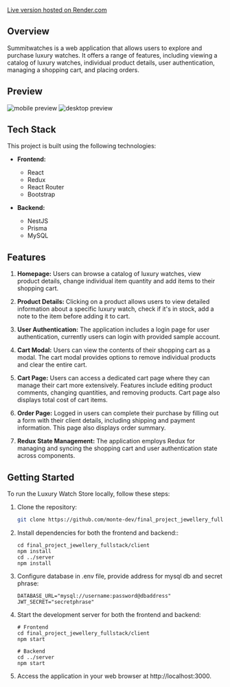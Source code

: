 [Live version hosted on Render.com](https://summitwatches.onrender.com/)


## Overview

Summitwatches is a web application that allows users to explore and purchase luxury watches. It offers a range of features, including viewing a catalog of luxury watches, individual product details, user authentication, managing a shopping cart, and placing orders.

## Preview

![mobile preview](mobile-preview.gif)
![desktop preview](desktop-preview.gif)

## Tech Stack

This project is built using the following technologies:

- **Frontend:**

  - React
  - Redux
  - React Router
  - Bootstrap

- **Backend:**
  - NestJS
  - Prisma
  - MySQL

## Features

1. **Homepage:** Users can browse a catalog of luxury watches, view product details, change individual item quantity and add items to their shopping cart.

2. **Product Details:** Clicking on a product allows users to view detailed information about a specific luxury watch, check if it's in stock, add a note to the item before adding it to cart.

3. **User Authentication:** The application includes a login page for user authentication, currently users can login with provided sample account.

4. **Cart Modal:** Users can view the contents of their shopping cart as a modal. The cart modal provides options to remove individual products and clear the entire cart.

5. **Cart Page:** Users can access a dedicated cart page where they can manage their cart more extensively. Features include editing product comments, changing quantities, and removing products. Cart page also displays total cost of cart items.

6. **Order Page:** Logged in users can complete their purchase by filling out a form with their client details, including shipping and payment information. This page also displays order summary.

7. **Redux State Management:** The application employs Redux for managing and syncing the shopping cart and user authentication state across components.

## Getting Started

To run the Luxury Watch Store locally, follow these steps:

1. Clone the repository:

   ```sh
   git clone https://github.com/monte-dev/final_project_jewellery_fullstack.git
   ```

2. Install dependencies for both the frontend and backend::

   ```
   cd final_project_jewellery_fullstack/client
   npm install
   cd ../server
   npm install
   ```

3. Configure database in .env file, provide address for mysql db and secret phrase:
   ```
   DATABASE_URL="mysql://username:password@dbaddress"
   JWT_SECRET="secretphrase"
   ```
4. Start the development server for both the frontend and backend:

   ```
   # Frontend
   cd final_project_jewellery_fullstack/client
   npm start

   # Backend
   cd ../server
   npm start
   ```

5. Access the application in your web browser at http://localhost:3000.
